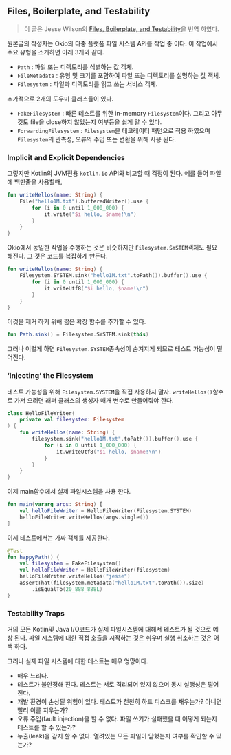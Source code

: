 ## Files, Boilerplate, and Testability

> 이 글은 Jesse Wilson의 [Files, Boilerplate, and Testability](https://publicobject.com/2020/12/29/files-boilerplate-testability/)을 번역 하였다. 

원본글의 작성자는 Okio의 다중 플랫폼 파일 시스템 API를 작업 중 이다. 이 작업에서 주요 유형을 소개하면 아래 3개와 같다. 

- `Path` : 파일 또는 디렉토리를 식별하는 값 객체. 
- `FileMetadata` : 유형 및 크기를 포함하여 파일 또는 디렉토리를 설명하는 값 객체. 
- `Filesystem` : 파일과 디렉토리를 읽고 쓰는 서비스 객체. 

추가적으로 2개의 도우미 클래스들이 있다. 

- `FakeFilesystem` : 빠른 테스트를 위한 in-memory `Filesystem`이다. 그리고 아무것도 file을 close하지 않았는지 여부등을 쉽게 알 수 있다. 
- `ForwardingFilesystem` : `Filesystem`을 데코레이터 패턴으로 적용 하였으며 `Filesystem`의 관측성, 오류의 주입 또는 변환을 위해 사용 된다. 

### Implicit and Explicit Dependencies

그렇지만 Kotlin의 JVM전용 `kotlin.io` API와 비교할 때 걱정이 된다. 예를 들어 파일에 백만줄을 사용할때, 

```kotlin
fun writeHellos(name: String) {
    File("hello1M.txt").bufferedWriter().use {
        for (i in 0 until 1_000_000) {
            it.write("$i hello, $name!\n")
        }
    }
}
```

Okio에서 동일한 작업을 수행하는 것은 비슷하지만 `Filesystem.SYSTEM`객체도 필요 해진다. 그 것은 코드를 복잡하게 만든다. 

```kotlin
fun writeHellos(name: String) {
    Filesystem.SYSTEM.sink("hello1M.txt".toPath()).buffer().use {
        for (i in 0 until 1_000_000) {
            it.writeUtf8("$i hello, $name!\n")
        }
    }
}
```

이것을 제거 하기 위해 짧은 확장 함수를 추가할 수 있다. 

```kotlin
fun Path.sink() = Filesystem.SYSTEM.sink(this)
```

그러나 이렇게 하면 `Filesystem.SYSTEM`종속성이 숨겨지게 되므로 테스트 가능성이 떨어진다. 

### ‘Injecting’ the Filesystem

테스트 가능성을 위해 `Filesystem.SYSTEM`을 직접 사용하지 말자. `writeHellos()`함수로 가져 오려면 래퍼 클래스의 생성자 매개 변수로 만들어줘야 한다. 

```kotlin
class HelloFileWriter(
    private val filesystem: Filesystem
) {
    fun writeHellos(name: String) {
        filesystem.sink("hello1M.txt".toPath()).buffer().use {
            for (i in 0 until 1_000_000) {
                it.writeUtf8("$i hello, $name!\n")
            }
        }
    }
}
```

이제 main함수에서 실제 파일시스템을 사용 한다. 


```kotlin
fun main(vararg args: String) [
    val helloFileWriter = HelloFileWriter(Filesystem.SYSTEM)
    helloFileWriter.writeHellos(args.single())
]
```

이제 테스트에서는 가짜 객체를 제공한다. 

```kotlin
@Test
fun happyPath() {
    val filesystem = FakeFilesystem()
    val helloFileWriter = HelloFileWriter(filesystem)
    helloFileWriter.writeHellos("jesse")
    assertThat(filesystem.metadata("hello1M.txt".toPath()).size)
        .isEqualTo(20_888_888L)
}
```

### Testability Traps

거의 모든 Kotlin및 Java I/O코드가 실제 파일시스템에 대해서 테스트가 될 것으로 예상 된다. 파일 시스템에 대한 직접 호출을 시작하는 것은 쉬우며 실행 취소하는 것은 어색 하다. 

그러나 실제 파일 시스템에 대한 테스트는 매우 엉망이다. 

- 매우 느리다. 
- 테스트가 불안정해 진다. 테스트는 서로 격리되어 있지 않으며 동시 실행성은 떨어진다. 
- 개발 환경이 손상될 위험이 있다. 테스트가 천천히 하드 디스크를 채우는가? 아니면 빨리 이를 지우는가? 
- 오류 주입(fault injection)을 할 수 없다. 파일 쓰기가 실패했을 때 어떻게 되는지 테스트를 할 수 있는가? 
- 누출(leak)을 감지 할 수 없다. 열려있는 모든 파일이 닫혔는지 여부를 확인할 수 있는가? 

